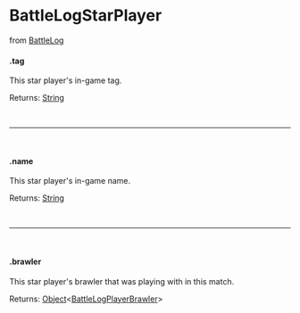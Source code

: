 # BattleLogStarPlayer
from [BattleLog](/js/stable/classes/battlelog)

#### .tag
This star player's in-game tag.

Returns: [String](https://developer.mozilla.org/en-US/docs/Web/JavaScript/Reference/Global_Objects/String)

<br>
<hr>
<br>

#### .name
This star player's in-game name.

Returns: [String](https://developer.mozilla.org/en-US/docs/Web/JavaScript/Reference/Global_Objects/String)

<br>
<hr>
<br>

#### .brawler
This star player's brawler that was playing with in this match.

Returns: [Object](https://developer.mozilla.org/en-US/docs/Web/JavaScript/Reference/Global_Objects/Object)<[BattleLogPlayerBrawler](/js/stable/classes/battlelogplayerbrawler)>
